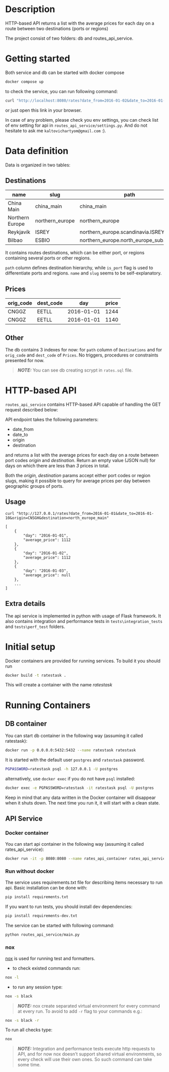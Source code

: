 # Description
HTTP-based API returns a list with the average prices for each day on 
a route between two destinations (ports or regions)

The project consist of two folders: db and routes_api_service.

# Getting started

Both service and db can be started with docker compose

```sh
docker compose up
```

to check the service, you can run following command:

```sh
curl "http://localhost:8080/rates?date_from=2016-01-02&date_to=2016-01-10&origin=china_main&destination=north_europe_main"
```

or just open this link in your browser.

In case of any problem, please check you env settings,
you can check list of env setting for api in `routes_api_service/settings.py`.
And do not hesitate to ask me `kaltovichartyom@gmail.com` :). 

# Data definition

Data is organized in two tables:

## Destinations

|name|slug|path|is_port|
|----|----|----|-------|
|China Main|china_main|china_main|false|
|Northern Europe|northern_europe|northern_europe|false|
|Reykjavík|ISREY|northern_europe.scandinavia.ISREY|true|
|Bilbao|ESBIO|northern_europe.north_europe_sub.ESBIO|true|

It contains routes destinations, which can be either port, or regions
containing several ports or other regions.

``path`` column defines destination hierarchy, 
while ``is_port`` flag is used to differentiate ports and regions.
``name`` and ``slug`` seems to be self-explanatory.


## Prices

|orig_code|dest_code|day|price|
|---------|---------|---|-----|
|CNGGZ|EETLL|2016-01-01|1244|
|CNGGZ|EETLL|2016-01-01|1140|

## Other

The db contains 3 indexes for now: for ``path`` column of ``Destinations``
and for ``orig_code`` and ``dest_code`` of ``Prices``.
No triggers, procedures or constraints presented for now.

> **_NOTE:_**  You can see db creating scrypt in `rates.sql` file.

# HTTP-based API

`routes_api_service` contains HTTP-based API capable of handling the GET 
request described below:

API endpoint takes the following parameters:

* date_from
* date_to
* origin
* destination

and returns a list with the average prices for each day on a route between port codes 
*origin* and *destination*. 
Return an empty value (JSON null) for days on which there are less than 
*3* prices in total.

Both the *origin, destination* params accept either port codes or region slugs, 
making it possible to query for average prices per day between geographic 
groups of ports.

## Usage

    curl "http://127.0.0.1/rates?date_from=2016-01-01&date_to=2016-01-10&origin=CNSGH&destination=north_europe_main"

    [
        {
            "day": "2016-01-01",
            "average_price": 1112
        },
        {
            "day": "2016-01-02",
            "average_price": 1112
        },
        {
            "day": "2016-01-03",
            "average_price": null
        },
        ...
    ]

## Extra details

The api service is implemented in python with usage of Flask framework.
It also contains integration and performance tests in `tests\integration_tests`
and `tests\perf_test` folders.

# Initial setup

Docker containers are provided for running services. To build it you should run

```sh
docker build -t ratestask .
```

This will create a container with the name *ratestask*

# Running Containers

## DB container

You can start db container in the following way (assuming it called ratestask):

```sh
docker run -p 0.0.0.0:5432:5432 --name ratestask ratestask
```

It is started with the default user `postgres` and `ratestask` password.

```sh
PGPASSWORD=ratestask psql -h 127.0.0.1 -U postgres
```

alternatively, use `docker exec` if you do not have `psql` installed:

```sh
docker exec -e PGPASSWORD=ratestask -it ratestask psql -U postgres
```

Keep in mind that any data written in the Docker container will
disappear when it shuts down. The next time you run it, it will start
with a clean state.

## API Service

### Docker container

You can start api container in the following way (assuming it called rates_api_service):

```sh
docker run -it -p 8080:8080 --name rates_api_container rates_api_service
```

### Run without docker

The service uses requirements.txt file for describing items necessary to run api.
Basic installation can be done with:

```sh
pip install requirements.txt
```

If you want to run tests, you should install dev dependencies:

```sh
pip install requirements-dev.txt
```

The service can be started with following command:

```sh
python routes_api_service/main.py
```

### nox

[nox](https://nox.thea.codes/en/stable/) is used for running test and formatters.

- to check existed commands run:

```sh
nox -l
```

- to run any session type:

```sh
nox -s black
```

> **_NOTE:_**  nox create separated virtual environment for every command
> at every run. To avoid to add `-r` flag to your commands e.g.:

```sh
nox -s black -r
```

To run all checks type:

```sh
nox
```

> **_NOTE:_** Integration and performance tests execute
> http requests to API, and
> for now nox doesn't support shared virtual environments,
> so every check will use their own ones.
> So such command can take some time.